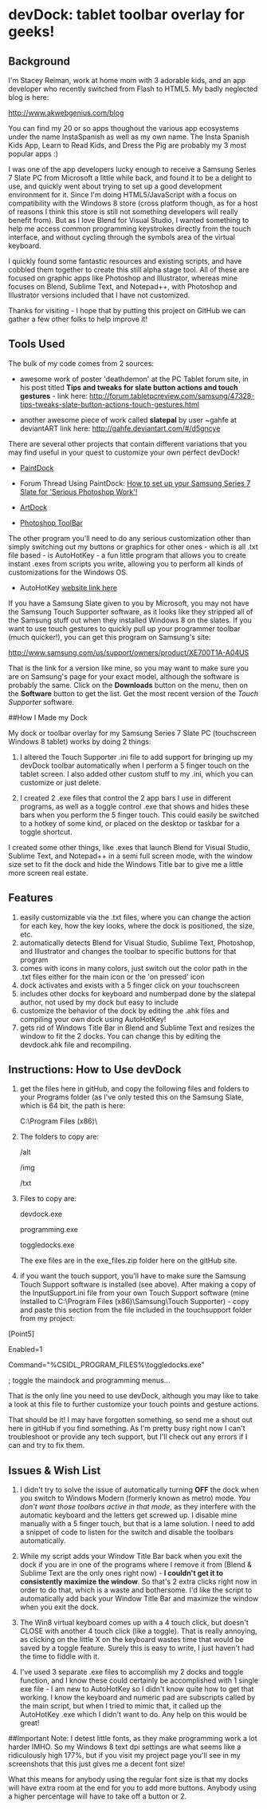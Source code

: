 # devDock: tablet toolbar overlay for geeks!## BackgroundI'm Stacey Reiman, work at home mom with 3 adorable kids, and an app developer who recently switched from Flash to HTML5. My badly neglected  blog is here:<http://www.akwebgenius.com/blog> You can find my 20 or so apps thoughout the various app ecosystems under the name InstaSpanish as well as my own name. The Insta Spanish Kids App, Learn to Read Kids, and Dress the Pig are probably my 3 most popular apps :)I was one of the app developers lucky enough to receive a Samsung Series 7 Slate PC from Microsoft a little while back, and found it to be a delight to use, and quickly went about trying to set up a good development environment for it. Since I'm doing HTML5/JavaScript with a focus on compatibility with the Windows 8 store (cross platform though, as for a host of reasons I think this store is still not something developers will really benefit from). But as I love Blend for Visual Studio, I wanted something to help me access common programming keystrokes directly from the touch interface, and without cycling through the symbols area of the virtual keyboard.I quickly found some fantastic resources and existing scripts, and have cobbled them together to create this still alpha stage tool. All of these are focused on graphic apps like Photoshop and Illustrator, whereas mine focuses on Blend, Sublime Text, and Notepad++, with Photoshop and Illustrator versions included that I have not customized. Thanks for visiting - I hope that by putting this project on GitHub we can gather a few other folks to help improve it!## Tools UsedThe bulk of my code comes from 2 sources: * awesome work of poster 'deathdemon' at the PC Tablet forum site, in his post titled **Tips and tweaks for slate button actions and touch gestures** - link here:<http://forum.tabletpcreview.com/samsung/47328-tips-tweaks-slate-button-actions-touch-gestures.html>+ another awesome piece of work called **slatepal** by user ~gahfe at deviantARTlink here:<http://gahfe.deviantart.com/#/d5gncye>There are several other projects that contain different variations that you may find useful in your quest to customize your own perfect devDock!*  [PaintDock](http://enliighten.com/blog/slate-shortcut-tools-paintdock/>)+ Forum Thread Using PaintDock: [How to set up your Samsung Series 7 Slate for 'Serious Photoshop Work'!](http://forum.tabletpcreview.com/samsung/47422-how-set-up-your-samsung-series-7-slate-serious-photoshop-work.html)- [ArtDock](http://forum.tabletpcreview.com/samsung/47958-artdock-samsung-series-7-slate.html) * [Photoshop ToolBar](http://forum.tabletpcreview.com/software/47928-photoshop-toolbar.html)The other program you'll need to do any serious customization other than simply switching out my buttons or graphics for other ones - which is all .txt file based - is AutoHotKey - a fun little program that allows you to create instant .exes from scripts you write, allowing you to perform all kinds of customizations for the Windows OS.* AutoHotKey [website link here](http://www.autohotkey.com)If you have a Samsung Slate given to you by Microsoft, you may not have the Samsung Touch Supporter software, as it looks like they stripped all of the Samsung stuff out when they installed Windows 8 on the slates. If you want to use touch gestures to quickly pull up your programmer toolbar (much quicker!), you can get this program on Samsung's site:<http://www.samsung.com/us/support/owners/product/XE700T1A-A04US>That is the link for a version like mine, so you may want to make sure you are on Samsung's page for your exact model, although the software is probably the same. Click on the **Downloads** button on the menu, then on the **Software** button to get the list.  Get the most recent version of the *Touch Supporter* software.##How I Made my DockMy dock or toolbar overlay for my Samsung Series 7 Slate PC (touchscreen Windows 8 tablet) works by doing 2 things:1. I altered the Touch Supporter .ini file to add support for bringing up my devDock toolbar automatically when I perform a 5 finger touch on the tablet screen. I also added other custom stuff to my .ini, which you can customize or just delete.2. I created 2 .exe files that control the 2 app bars I use in different programs, as well as a toggle control .exe that shows and hides these bars when you perform the 5 finger touch. This could easily be switched to a hotkey of some kind, or placed on the desktop or taskbar for a toggle shortcut.I created some other things, like .exes that launch Blend for Visual Studio, Sublime Text, and Notepad++ in a semi full screen mode, with the window size set to fit the dock and hide the Windows Title bar to give me a little more screen real estate.## Features1.  easily customizable via the .txt files, where you can change the action for each key, how the key looks, where the dock is positioned, the size, etc.2. automatically detects Blend for Visual Studio, Sublime Text, Photoshop, and Illustrator and changes the toolbar to specific buttons for that program3. comes with icons in many colors, just switch out the color path in the .txt files either for the main icon or the 'on pressed' icon4. dock activates and exists with a 5 finger click on your touchscreen5. includes other docks for keyboard and numberpad done by the slatepal author, not used by my dock but easy to include6. customize the behavior of the dock by editing the .ahk files and compiling your own dock using AutoHotKey!7. gets rid of Windows Title Bar in Blend and Sublime Text and resizes the window to fit the 2 docks. You can change this by editing the devdock.ahk file and recompiling.## Instructions: How to Use devDock1. get the files here in gitHub, and copy the following files and folders to your Programs folder (as I've only tested this on the Samsung Slate, which is 64 bit, the path is here:    C:\Program Files (x86)\2. The folders to copy are:    /alt    /img    /txt3. Files to copy are:    devdock.exe    programming.exe    toggledocks.exe    The exe files are in the exe_files.zip folder here on the gitHub site.4. if you want the touch support, you'll have to make sure the Samsung Touch Support software is installed (see above). After making a copy of the InputSupport.ini file from your own Touch Support software (mine installed to C:\Program Files (x86)\Samsung\Touch Supporter) - copy and paste this section from the file included in the touchsupport folder from my project:[Point5]Enabled=1Command="%CSIDL_PROGRAM_FILES%\toggledocks.exe"; toggle the maindock and programming menus...That is the only line you need to use devDock, although you may like to take a look at this file to further customize your touch points and gesture actions.That should be it! I may have forgotten something, so send me a shout out here in gitHub if you find something. As I'm pretty busy right now I can't troubleshoot or provide any tech support, but I'll check out any errors if I can and try to fix them.## Issues & Wish List1. I didn't try to solve the issue of automatically turning **OFF** the dock when you switch to Windows Modern (formerly known as metro) mode.  *You don't want those toolbars active in that mode*, as they interfere with the automatic keyboard and the letters get screwed up. I disable mine manually with a 5 finger touch, but that is a lame solution. I need to add a snippet of code to listen for the switch and disable the toolbars automatically.2. While my script adds your Window Title Bar back when you exit the dock if you are in one of the programs where I remove it from (Blend & Sublime Text are the only ones right now) - **I couldn't get it to consistently maximize the window**. So that's 2 extra clicks right now in order to do that, which is a waste and bothersome. I'd like the script to automatically add back your Window Title Bar and maximize the window when you exit the dock.3. The Win8 virtual keyboard comes up with a 4 touch click, but doesn't CLOSE with another 4 touch click (like a toggle). That is really annoying, as clicking on the little X on the keyboard wastes time that would be saved by a toggle feature. Surely this is easy to write, I just haven't had the time to fiddle with it.4. I've used 3 separate .exe files to accomplish my 2 docks and toggle function, and I know these could certainly be accomplished with 1 single exe file - I am new to AutoHotKey so I didn't know quite how to get that working. I know the keyboard and numeric pad are subscripts called by the main script, but when I tried to mimic that, it called up the AutoHotKey .exe which I didn't want to do. Any help on this would be great!##Important Note:I detest little fonts, as they make programming work a lot harder IMHO. So my Windows 8 text dpi settings are what seems like a ridiculously high 177%, but if you visit my project page you'll see in my screenshots that this just gives me a decent font size!What this means for anybody using the regular font size is that my docks will have extra room at the end for you to add more buttons. Anybody using a higher percentage will have to take off a button or 2.